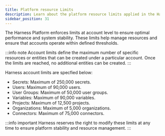 ```yaml
---
title: Platform resource Limits
description: Learn about the platform resource limits applied in the Harness Platform.
sidebar_position: 31
---
```


The Harness Platform enforces limits at account level to ensure optimal performance and system stability. These limits help manage resources and ensure that accounts operate within defined thresholds.

:::info note 
Account limits define the maximum number of specific resources or entities that can be created under a particular account. Once the limits are reached, no additional entities can be created.
:::

Harness account limits are specfied below:

- Secrets: Maximum of 250,000 secrets.
- Users: Maximum of 90,000 users.
- User Groups: Maximum of 50,000 user groups.
- Variables: Maximum of 90,000 variables.
- Projects: Maximum of 12,500 projects.
- Organizations: Maximum of 5,000 organizations.
- Connectors: Maximum of 75,000 connectors.

:::info important 
Harness reserves the right to modify these limits at any time to ensure platform stability and resource management. 
:::
